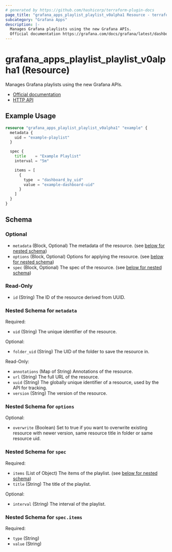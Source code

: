 ```yaml
---
# generated by https://github.com/hashicorp/terraform-plugin-docs
page_title: "grafana_apps_playlist_playlist_v0alpha1 Resource - terraform-provider-grafana"
subcategory: "Grafana Apps"
description: |-
  Manages Grafana playlists using the new Grafana APIs.
  Official documentation https://grafana.com/docs/grafana/latest/dashboards/create-manage-playlists/HTTP API https://grafana.com/docs/grafana/latest/developers/http_api/apis/
---
```


# grafana_apps_playlist_playlist_v0alpha1 (Resource)

Manages Grafana playlists using the new Grafana APIs.

* [Official documentation](https://grafana.com/docs/grafana/latest/dashboards/create-manage-playlists/)
* [HTTP API](https://grafana.com/docs/grafana/latest/developers/http_api/apis/)

## Example Usage

```terraform
resource "grafana_apps_playlist_playlist_v0alpha1" "example" {
  metadata {
    uid = "example-playlist"
  }

  spec {
    title    = "Example Playlist"
    interval = "5m"

    items = [
      {
        type  = "dashboard_by_uid"
        value = "example-dashboard-uid"
      }
    ]
  }
}
```

<!-- schema generated by tfplugindocs -->
## Schema

### Optional

- `metadata` (Block, Optional) The metadata of the resource. (see [below for nested schema](#nestedblock--metadata))
- `options` (Block, Optional) Options for applying the resource. (see [below for nested schema](#nestedblock--options))
- `spec` (Block, Optional) The spec of the resource. (see [below for nested schema](#nestedblock--spec))

### Read-Only

- `id` (String) The ID of the resource derived from UUID.

<a id="nestedblock--metadata"></a>
### Nested Schema for `metadata`

Required:

- `uid` (String) The unique identifier of the resource.

Optional:

- `folder_uid` (String) The UID of the folder to save the resource in.

Read-Only:

- `annotations` (Map of String) Annotations of the resource.
- `url` (String) The full URL of the resource.
- `uuid` (String) The globally unique identifier of a resource, used by the API for tracking.
- `version` (String) The version of the resource.


<a id="nestedblock--options"></a>
### Nested Schema for `options`

Optional:

- `overwrite` (Boolean) Set to true if you want to overwrite existing resource with newer version, same resource title in folder or same resource uid.


<a id="nestedblock--spec"></a>
### Nested Schema for `spec`

Required:

- `items` (List of Object) The items of the playlist. (see [below for nested schema](#nestedatt--spec--items))
- `title` (String) The title of the playlist.

Optional:

- `interval` (String) The interval of the playlist.

<a id="nestedatt--spec--items"></a>
### Nested Schema for `spec.items`

Required:

- `type` (String)
- `value` (String)
